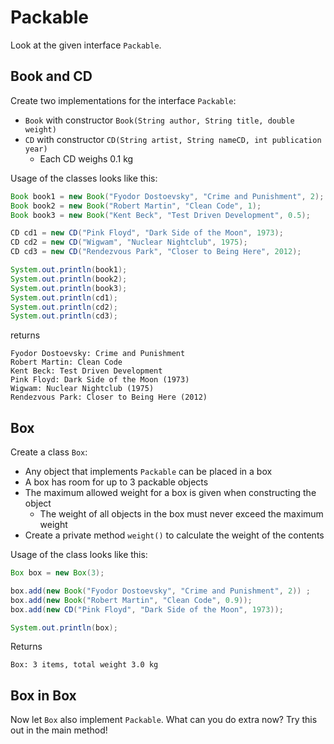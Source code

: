 # Packable

Look at the given interface `Packable`.

## Book and CD

Create two implementations for the interface `Packable`:
- `Book` with constructor `Book(String author, String title, double weight)`
- `CD` with constructor `CD(String artist, String nameCD, int publication year)`
    - Each CD weighs 0.1 kg

Usage of the classes looks like this:

```java
Book book1 = new Book("Fyodor Dostoevsky", "Crime and Punishment", 2);
Book book2 = new Book("Robert Martin", "Clean Code", 1);
Book book3 = new Book("Kent Beck", "Test Driven Development", 0.5);

CD cd1 = new CD("Pink Floyd", "Dark Side of the Moon", 1973);
CD cd2 = new CD("Wigwam", "Nuclear Nightclub", 1975);
CD cd3 = new CD("Rendezvous Park", "Closer to Being Here", 2012);

System.out.println(book1);
System.out.println(book2);
System.out.println(book3);
System.out.println(cd1);
System.out.println(cd2);
System.out.println(cd3);
```

returns

```console
Fyodor Dostoevsky: Crime and Punishment
Robert Martin: Clean Code
Kent Beck: Test Driven Development
Pink Floyd: Dark Side of the Moon (1973)
Wigwam: Nuclear Nightclub (1975)
Rendezvous Park: Closer to Being Here (2012)
```

## Box

Create a class `Box`:
- Any object that implements `Packable` can be placed in a box
- A box has room for up to 3 packable objects
- The maximum allowed weight for a box is given when constructing the object
  - The weight of all objects in the box must never exceed the maximum weight
- Create a private method `weight()` to calculate the weight of the contents

Usage of the class looks like this:

```java
Box box = new Box(3);

box.add(new Book("Fyodor Dostoevsky", "Crime and Punishment", 2)) ;
box.add(new Book("Robert Martin", "Clean Code", 0.9));
box.add(new CD("Pink Floyd", "Dark Side of the Moon", 1973));

System.out.println(box);
```

Returns

```console
Box: 3 items, total weight 3.0 kg
```

## Box in Box

Now let `Box` also implement `Packable`. What can you do extra now? Try this out in the main method!
